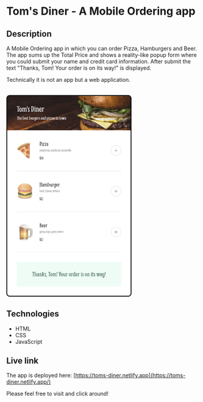 # Tom's Diner - A Mobile Ordering app

## Description
A Mobile Ordering app in which you can order Pizza, Hamburgers and Beer. The app sums up the Total Price and shows a reality-like popup form where you could submit your name and credit card information. After submit the text "Thanks, Tom! Your order is on its way!" is displayed.

Technically it is not an app but a web application.

<br/>
<img src="toms-diner.png" alt="Screenshot." width="330px"/>

## Technologies
- HTML
- CSS
- JavaScript

## Live link
The app is deployed here:
[https://toms-diner.netlify.app](https://toms-diner.netlify.app/)

Please feel free to visit and click around!
